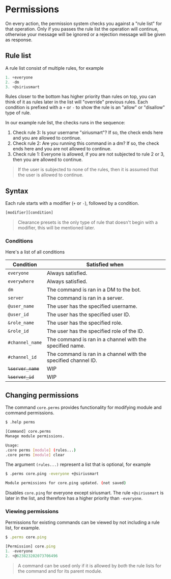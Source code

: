 # Permissions

On every action, the permission system checks you against a "rule list" for that operation. Only if you passes the rule list the operation will continue, otherwise your message will be ignored or a rejection message will be given as response.

## Rule list

A rule list consist of multiple rules, for example

```js
1. +everyone
2. -dm
3. +@siriusmart
```

Rules closer to the bottom has higher priority than rules on top, you can think of it as rules later in the list will "override" previous rules. Each condition is prefixed with a `+` or `-` to show the rule is an "allow" or "disallow" type of rule.

In our example rule list, the checks runs in the sequence:
1. Check rule 3: Is your username "siriusmart"? If so, the check ends here and you are allowed to continue.
2. Check rule 2: Are you running this command in a dm? If so, the check ends here and you are not allowed to continue.
3. Check rule 1: Everyone is allowed, if you are not subjected to rule 2 or 3, then you are allowed to continue.

> If the user is subjected to none of the rules, then it is assumed that the user is allowed to continue.

## Syntax

Each rule starts with a modifier (`+` or `-`), followed by a condition.

```sh
[modifier][condition]
```

> Clearance presets is the only type of rule that doesn't begin with a modifier, this will be mentioned later.

### Conditions

Here's a list of all conditions

|Condition|Satisfied when|
|---|---|
|`everyone`|Always satisfied.|
|`everywhere`|Always satisfied.|
|`dm`|The command is ran in a DM to the bot.|
|`server`|The command is ran in a server.|
|`@user_name`|The user has the specified username.|
|`@user_id`|The user has the specified user ID.|
|`&role_name`|The user has the specified role.|
|`&role_id`|The user has the specified role of the ID.|
|`#channel_name`|The command is ran in a channel with the specified name.|
|`#channel_id`|The command is ran in a channel with the specified channel ID.|
|~~`%server_name`~~|WIP|
|~~`%server_id`~~|WIP|

## Changing permissions

The command `core.perms` provides functionality for modifying module and command permissions.

```sh
$ .help perms

[Command] core.perms
Manage module permissions.

Usage:
.core perms [module] (rules...)
.core perms [module] clear
```

The argument `(rules...)` represent a list that is optional, for example

```sh
$ .perms core.ping -everyone +@siriusmart

Module permissions for core.ping updated. (not saved)
```

Disables `core.ping` for everyone except siriusmart. The rule `+@siriusmart` is later in the list, and therefore has a higher priority than `-everyone`.

### Viewing permissions

Permissions for existing commands can be viewed by not including a rule list, for example.

```js
$ .perms core.ping

[Permission] core.ping
1. -everyone
2. +@623823202073706496
```

> A command can be used only if it is allowed by *both* the rule lists for the command and for its parent module.
